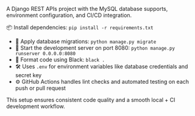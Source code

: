 
A Django REST APIs project with the MySQL database supports, environment configuration, and CI/CD integration.

📦 Install dependencies: `pip install -r requirements.txt`
- 🔁 Apply database migrations: `python manage.py migrate`
- 🚀 Start the development server on port 8080: `python manage.py runserver 0.0.0.0:8080`
- 🎨 Format code using Black: `black .`
- 🛠 Uses `.env` for environment variables like database credentials and secret key
- ⚙️ GitHub Actions handles lint checks and automated testing on each push or pull request

This setup ensures consistent code quality and a smooth local + CI development workflow.
